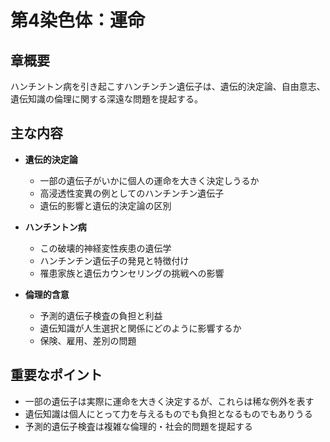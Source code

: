 # 第4染色体：運命

## 章概要
ハンチントン病を引き起こすハンチンチン遺伝子は、遺伝的決定論、自由意志、遺伝知識の倫理に関する深遠な問題を提起する。

## 主な内容
- **遺伝的決定論**
  - 一部の遺伝子がいかに個人の運命を大きく決定しうるか
  - 高浸透性変異の例としてのハンチンチン遺伝子
  - 遺伝的影響と遺伝的決定論の区別

- **ハンチントン病**
  - この破壊的神経変性疾患の遺伝学
  - ハンチンチン遺伝子の発見と特徴付け
  - 罹患家族と遺伝カウンセリングの挑戦への影響

- **倫理的含意**
  - 予測的遺伝子検査の負担と利益
  - 遺伝知識が人生選択と関係にどのように影響するか
  - 保険、雇用、差別の問題

## 重要なポイント
- 一部の遺伝子は実際に運命を大きく決定するが、これらは稀な例外を表す
- 遺伝知識は個人にとって力を与えるものでも負担となるものでもありうる
- 予測的遺伝子検査は複雑な倫理的・社会的問題を提起する